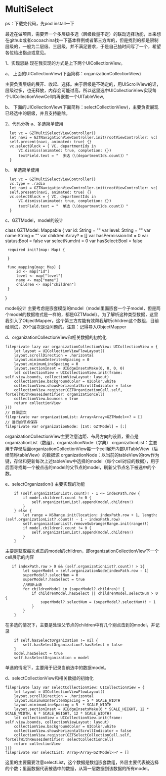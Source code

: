 # MultiSelect
ps：下载完代码，先pod install一下

最近在做项目，需要弄一个多层级多选（层级数量不定）的联动选择功能，本来想在github或者cocoachina找一下基本样例或者第三方库的，但是找到的都是限制层级的，一般为二层级、三层级，并不满足要求，于是自己抽时间写了一个，希望各位给出指点或意见。



1、实现思路
现在我实现的方式是上下两个UICollectionView。

a、 上面的UICollectionView(下面简称：organizationCollectionView)

 主要负责层级的展开、收起、选择。由于层级是不确定的，用UIScrollView的话，层级过多，也无释放，内存会可能过高，所以这里选中UICollectionView实现每个UICollectionViewCell内再嵌套一个UITableView,


b、 下面的UICollectionView(下面简称：selectCollectionView)，主要负责展现已经选中的层级，并且支持删除。



2、代码分析
a、多选简单使用

      let vc = GZTMultiSelectViewController()
      let navi = GZTNavigationViewController.init(rootViewController: vc)
      self.present(navi, animated: true) {}
      vc.selectBlock = { VC, departmentIds in
          VC.dismiss(animated: true, completion: {})
          textField.text = "  多选（\(departmentIds.count)）"
      }


b、 单选简单使用

      let vc = GZTMultiSelectViewController()
      vc.type = .radio
      let navi = GZTNavigationViewController.init(rootViewController: vc)
      self.present(navi, animated: true) {}
      vc.selectBlock = { VC, departmentIds in
          VC.dismiss(animated: true, completion: {})
          textField.text = "  单选（\(departmentIds.count)）"
      }




c、GZTModel，model的设计


 class GZTModel: Mappable {
     var id: String = ""
     var level: String = ""
     var name:String  = ""
     var children:Array<GZTModel>? = []
     var hasPermission:Int  = 0
     var status:Bool  = false
     var selectNum:Int = 0
     var hasSelect:Bool = false

     required init?(map: Map) {

     }

     func mapping(map: Map) {
         id <- map["id"]
         level <- map["level"]
         name <- map["name"]
         children <- map["children"]
     }

 }


model设计
主要考虑是嵌套模型的model（model里面嵌套一个子model，但是两个model的数据格式是一样的，都是GZTModel）。为了解析这种类型数据，这里我引入了ObjectMapper，这个第三方库能有效帮我解析children这个数组，目前经测试，20个层次是没问题的。注意：记得导入ObjectMapper

d、organizationCollectionView和相关数据的初始化

    fileprivate lazy var organizationCollectionView: UICollectionView = {
        let layout = UICollectionViewFlowLayout()
        layout.scrollDirection = .horizontal
        layout.minimumInteritemSpacing = 0
        layout.minimumLineSpacing = 0
        layout.sectionInset = UIEdgeInsetsMake(0, 0, 0, 0)
        let collectionView = UICollectionView.init(frame: self.view.bounds, collectionViewLayout: layout)
        collectionView.backgroundColor = UIColor.white
        collectionView.showsHorizontalScrollIndicator = false
        collectionView.register(GZTOrganizationCell.self, forCellWithReuseIdentifier: organizationCell)
        collectionView.bounces = true
        return collectionView
    }()
    // 目录层次
    fileprivate var organizationList: Array<Array<GZTModel>>? = []
    // 进行的节点保存
    fileprivate var organizationNode: [Int: GZTModel] = [:]

organizationCollectionView主要注意边距、布局方向的设置，重点是organizationList（数组）、organizationNode（字典）
organizationList：主要用于存储后面organizationCollectionView每一个cell展开内部UITableView（后续简称tableView）的数据源
organizationNode：以当前的tableView的row作为键，存储和更新每次上述tableView中选择的model（每个cell对应的数据），用于后面寻找每一个被点击的model的父节点的model，刷新父节点名下被选中的个数。

e、selectOrganization()  主要实现的功能

        if (self.organizationList?.count)! - 1 <= indexPath.row {
            if model.children?.count != 0 {
                self.organizationList?.append(model.children!)
            }
        } else {
            let range = NSRange.init(location: indexPath.row + 1, length: (self.organizationList?.count)! - 1 - indexPath.row)
            self.organizationList?.removeSubrange(Range.init(range)!)
            if model.children?.count != 0 {
                self.organizationList?.append(model.children!)
            }
        }
主要是获取每次点击的model的children，即organizationCollectionView下一个cell展示的内容


       if indexPath.row > 0 && (self.organizationList?.count)! > 1{
            let superModel = self.organizationNode[indexPath.row - 1]
            superModel?.selectNum = 0
            superModel?.hasSelect = true
            //刷新上级
            for childrenModel in (superModel?.children)! {
                if childrenModel.hasSelect || childrenModel.selectNum > 0 {
                    superModel?.selectNum = (superModel?.selectNum)! + 1
                }
            }
        }
在多选的情况下，主要是处理父节点的children中有几个别点击到的model，并记录

        if self.hasSelectOrganization != nil {
            self.hasSelectOrganization?.hasSelect = false
        }
        model.hasSelect = true
        self.hasSelectOrganization = model
单选的情况下，主要用于记录当前选中的数据model。

d、selectCollectionView和相关数据的初始化

    fileprivate lazy var selectCollectionView: UICollectionView = {
        let layout = UICollectionViewFlowLayout()
        layout.scrollDirection = .horizontal
        layout.minimumInteritemSpacing = 5 * SCALE_WIDTH
        layout.minimumLineSpacing = 5  * SCALE_WIDTH
        layout.sectionInset = UIEdgeInsetsMake(6 * SCALE_HEIGHT, 12 * SCALE_WIDTH, 6 * SCALE_HEIGHT, 12 * SCALE_WIDTH)
        let collectionView = UICollectionView.init(frame: self.view.bounds, collectionViewLayout: layout)
        collectionView.backgroundColor = UIColor.white
        collectionView.showsHorizontalScrollIndicator = false
        collectionView.register(GZTSelectCollectionCell.self, forCellWithReuseIdentifier: selectCollectionCell)
        return collectionView
    }()
    fileprivate var selectList: Array<Array<GZTModel>>? = []
 
 这里的主要需要注意selectList，这个数据是数组嵌套数组，外层主要代表被选择的个数；里面数据代表被选中的数据，从第一层数据到该数据的所有model。





